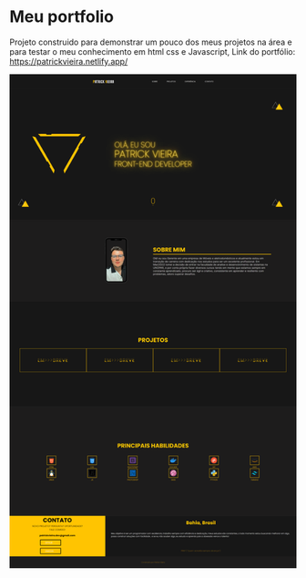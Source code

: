 #  Meu portfolio
 Projeto construido para demonstrar um pouco dos meus projetos na área e para testar o meu conhecimento em html css e Javascript, Link do portfólio: https://patrickvieira.netlify.app/
 
 <img src="assets/images/patrickvieira.netlify.app_.png">
 
